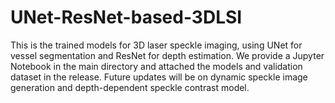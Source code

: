 # UNet-ResNet-based-3DLSI
This is the trained models for 3D laser speckle imaging, using UNet for vessel segmentation and ResNet for depth estimation.
We provide a Jupyter Notebook in the main directory and attached the models and validation dataset in the release.
Future updates will be on dynamic speckle image generation and depth-dependent speckle contrast model.

